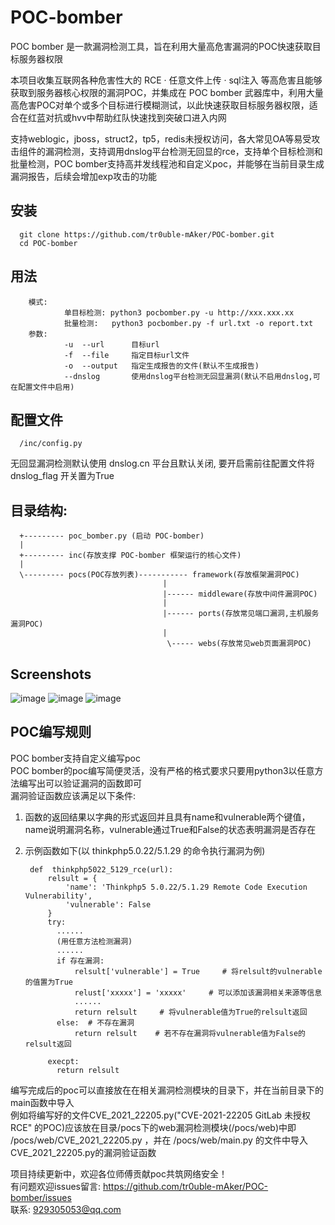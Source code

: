 # POC-bomber
POC bomber 是一款漏洞检测工具，旨在利用大量高危害漏洞的POC快速获取目标服务器权限 
                                  
本项目收集互联网各种危害性大的 RCE · 任意文件上传 · sql注入 等高危害且能够获取到服务器核心权限的漏洞POC，并集成在 POC bomber 武器库中，利用大量高危害POC对单个或多个目标进行模糊测试，以此快速获取目标服务器权限，适合在红蓝对抗或hvv中帮助红队快速找到突破口进入内网

支持weblogic，jboss，struct2，tp5，redis未授权访问，各大常见OA等易受攻击组件的漏洞检测，支持调用dnslog平台检测无回显的rce，支持单个目标检测和批量检测，POC bomber支持高并发线程池和自定义poc，并能够在当前目录生成漏洞报告，后续会增加exp攻击的功能
## 安装
      git clone https://github.com/tr0uble-mAker/POC-bomber.git            
      cd POC-bomber
## 用法      
        模式:
                单目标检测: python3 pocbomber.py -u http://xxx.xxx.xx
                批量检测:   python3 pocbomber.py -f url.txt -o report.txt 
        参数:
                -u  --url      目标url
                -f  --file     指定目标url文件   
                -o  --output   指定生成报告的文件(默认不生成报告)
                --dnslog       使用dnslog平台检测无回显漏洞(默认不启用dnslog,可在配置文件中启用)

## 配置文件    
      /inc/config.py         
无回显漏洞检测默认使用 dnslog.cn 平台且默认关闭, 要开启需前往配置文件将 dnslog_flag 开关置为True

## 目录结构:
       
      +--------- poc_bomber.py (启动 POC-bomber)
      | 
      +--------- inc(存放支撑 POC-bomber 框架运行的核心文件)
      |
      \--------- pocs(POC存放列表)----------- framework(存放框架漏洞POC)
                                      |
                                      |------ middleware(存放中间件漏洞POC)
                                      |
                                      |------ ports(存放常见端口漏洞,主机服务漏洞POC)
                                      |
                                       \----- webs(存放常见web页面漏洞POC)
      
      
## Screenshots    
![image](https://user-images.githubusercontent.com/71172892/147401553-420a9b43-c6ef-40ce-aa88-de47243a9996.png)
![image](https://user-images.githubusercontent.com/71172892/147401544-4f475540-9ef9-4ea9-9a1b-6629986d5025.png)
![image](https://user-images.githubusercontent.com/71172892/147401536-df6e68fb-f686-4d27-a706-cdc617c6902e.png)    


## POC编写规则     
POC bomber支持自定义编写poc          
POC bomber的poc编写简便灵活，没有严格的格式要求只要用python3以任意方法编写出可以验证漏洞的函数即可                        
漏洞验证函数应该满足以下条件:                   
1. 函数的返回结果以字典的形式返回并且具有name和vulnerable两个键值，name说明漏洞名称，vulnerable通过True和False的状态表明漏洞是否存在           
2. 示例函数如下(以 thinkphp5.0.22/5.1.29 的命令执行漏洞为例)                                  
  
        def  thinkphp5022_5129_rce(url):          
            relsult = {                   
                'name': 'Thinkphp5 5.0.22/5.1.29 Remote Code Execution Vulnerability',           
                'vulnerable': False            
            }  
            try:
              ......        
              (用任意方法检测漏洞)             
              ......
              if 存在漏洞:
                  relsult['vulnerable'] = True     # 将relsult的vulnerable的值置为True             
                  relust['xxxxx'] = 'xxxxx'     # 可以添加该漏洞相关来源等信息            
                  ......           
                  return relsult     # 将vulnerable值为True的relsult返回                   
              else:  # 不存在漏洞           
                  return relsult    # 若不存在漏洞将vulnerable值为False的relsult返回

            execpt:
              return relsult

编写完成后的poc可以直接放在在相关漏洞检测模块的目录下，并在当前目录下的main函数中导入           
例如将编写好的文件CVE_2021_22205.py("CVE-2021-22205 GitLab 未授权RCE" 的POC)应该放在目录/pocs下的web漏洞检测模块(/pocs/web)中即 /pocs/web/CVE_2021_22205.py ，并在 /pocs/web/main.py 的文件中导入CVE_2021_22205.py的漏洞验证函数      


项目持续更新中，欢迎各位师傅贡献poc共筑网络安全！  
有问题欢迎issues留言: https://github.com/tr0uble-mAker/POC-bomber/issues    
联系: 929305053@qq.com    
